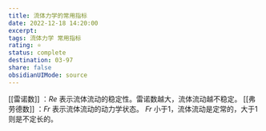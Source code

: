 ```yaml
---
title: 流体力学的常用指标
date: 2022-12-18 14:20:00
excerpt: 
tags: 流体力学 常用指标 
rating: ⭐
status: complete 
destination: 03-97 
share: false
obsidianUIMode: source
---
```

[[雷诺数]] ：$Re$ 表示流体流动的稳定性。雷诺数越大，流体流动越不稳定。
[[弗劳德数]] ：$Fr$ 表示流体流动的动力学状态。 $Fr$ 小于1，流体流动是定常的，大于1则是不定长的。

